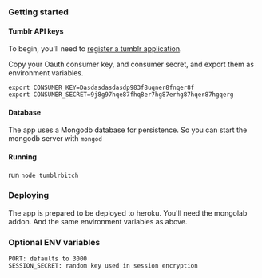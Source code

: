 ### Getting started

#### Tumblr API keys
To begin, you'll need to [register a tumblr application](http://www.tumblr.com/oauth/apps).

Copy your Oauth consumer key, and consumer secret, and export them as environment variables.

    export CONSUMER_KEY=Dasdasdasdasdp983f8uqner8fnqer8f
    export CONSUMER_SECRET=9j8g97hqe87fhq8er7hg87erhg87hqer87hgqerg

#### Database

The app uses a Mongodb database for persistence. So you can start the mongodb server with `mongod`

#### Running

run `node tumblrbitch`


### Deploying

The app is prepared to be deployed to heroku. You'll need the mongolab addon. And the same environment variables as above.


### Optional ENV variables

    PORT: defaults to 3000
    SESSION_SECRET: random key used in session encryption
